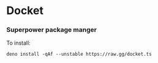 # Docket
### Superpower package manger
To install:
```
deno install -qAf --unstable https://raw.gg/docket.ts
```
